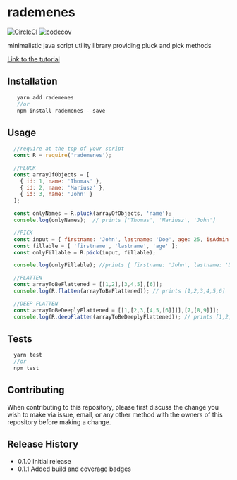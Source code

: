 # rademenes

[![CircleCI](https://circleci.com/gh/mariocoski/rademenes.svg?style=svg)](https://circleci.com/gh/mariocoski/rademenes)
[![codecov](https://codecov.io/gh/mariocoski/rademenes/branch/master/graph/badge.svg)](https://codecov.io/gh/mariocoski/rademenes)

minimalistic java script utility library providing pluck and pick methods

[Link to the tutorial](http://withjavascript.com/blog/create-and-publish-your-first-npm-package)

## Installation
```javascript
   yarn add rademenes
   //or
   npm install rademenes --save
```

## Usage
```javascript
  //require at the top of your script
  const R = require('rademenes');

  //PLUCK
  const arrayOfObjects = [
    { id: 1, name: 'Thomas' },
    { id: 2, name: 'Mariusz' },
    { id: 3, name: 'John' }
  ];  

  const onlyNames = R.pluck(arrayOfObjects, 'name');
  console.log(onlyNames);  // prints ['Thomas', 'Mariusz', 'John']

  //PICK
  const input = { firstname: 'John', lastname: 'Doe', age: 25, isAdmin: true };
  const fillable = [ 'firstname', 'lastname', 'age' ];
  const onlyFillable = R.pick(input, fillable);

  console.log(onlyFillable); //prints { firstname: 'John', lastname: 'Doe', age: 25 };

  //FLATTEN 
  const arrayToBeFlattened = [[1,2],[3,4,5],[6]];
  console.log(R.flatten(arrayToBeFlattened)); // prints [1,2,3,4,5,6]

  //DEEP FLATTEN
  const arrayToBeDeeplyFlattened = [[1,[2,3,[4,5,[6]]]],[7,[8,9]]];
  console.log(R.deepFlatten(arrayToBeDeeplyFlattened)); // prints [1,2,3,4,5,6,7,8,9]);
```

## Tests
```javascript
  yarn test
  //or
  npm test
```

## Contributing
When contributing to this repository, please first discuss the
change you wish to make via issue, email, or any other method
with the owners of this repository before making a change.

## Release History
* 0.1.0 Initial release
* 0.1.1 Added build and coverage badges
